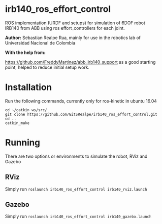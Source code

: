 # irb140_ros_effort_control
ROS implementation (URDF and setups) for simulation of 6DOF robot IRB140 from ABB using ros effort_controllers for each joint.

**Author:** Sebastian Realpe Rua, mainly for use in the robotics lab of Universidad Nacional de Colombia

**With the help from:**

https://github.com/FreddyMartinez/abb_irb140_support as a good starting point, helped to reduce initial setup work.

# Installation
Run the following commands, currently only for ros-kinetic in ubuntu 16.04

```
cd ~/catkin_ws/src/
git clone https://github.com/GitSRealpe/irb140_ros_effort_control.git
cd ..
catkin_make
```

# Running
There are two options or environments to simulate the robot, RViz and Gazebo
## RViz
Simply run `roslaunch irb140_ros_effort_control irb140_rviz.launch`
## Gazebo
Simply run `roslaunch irb140_ros_effort_control irb140_gazebo.launch`
